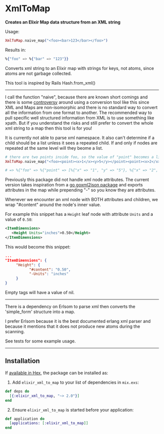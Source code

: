# XmlToMap

**Creates an Elixir Map data structure from an XML string**

Usage:

```elixir
XmlToMap.naive_map("<foo><bar>123</bar></foo>")
```

Results in:

```elixir
%{"foo" => %{"bar" => "123"}}
```

Converts xml string to an Elixir map with strings for keys, not atoms, since atoms are not garbage collected.

This tool is inspired by Rails Hash.from_xml()

----

I call the function "naive", because there are known short comings and there is some [controversy](https://stackoverflow.com/questions/40650482/how-to-convert-xml-to-a-map-in-elixir) around using a conversion tool like this since XML and Maps are non-isomorphic and there is no standard way to convert all the information from one format to another.  The recommended way to pull specific well structured information from XML is to use something like xpath.  But if you understand the risks and still prefer to convert the whole xml string to a map then this tool is for you!

It is currently not able to parse xml namespace.  It also can't determine if a child should be a list unless it sees a repeated child.  If and only if nodes are repeated at the same level will they beome a list.

```elixir
# there are two points inside foo, so the value of "point" becomes a list. Had "foo" only contained one point then there would be no list but instead one nested map
XmlToMap.naive_map("<foo><point><x>1</x><y>5</y></point><point><x>2</x><y>9</y></point></foo>")

# => %{"foo" => %{"point" => [%{"x" => "1", "y" => "5"}, %{"x" => "2", "y" => "9"}]}}
```

Previously this package did not handle xml node attributes.
The current version takes inspiration from a [go goxml2json package](https://github.com/basgys/goxml2json) and exports attributes in the map while prepending "-" so you know they are attributes.

Whenever we encounter an xml node with BOTH attributes and children, we wrap "#content" around the node's inner value.

For example this snippet has a `Height` leaf node with attribute `Units` and a value of `0.50`:

```xml
<ItemDimensions>
   <Height Units="inches">0.50</Height>
</ItemDimensions>
```

This would become this snippet:

```json
...
"ItemDimensions": {
     "Height": {
           "#content": "0.50",
           "-Units": "inches"
     }
}
```

Empty tags will have a value of nil.

-----

There is a dependency on Erlsom to parse xml then converts the 'simple_form' structure into a map.

I prefer Erlsom because it is the best documented erlang xml parser and because it mentions that it does not produce new atoms during the scanning.

See tests for some example usage.

----

## Installation

If [available in Hex](https://hex.pm/docs/publish), the package can be installed as:

  1. Add `elixir_xml_to_map` to your list of dependencies in `mix.exs`:

```elixir
def deps do
  [{:elixir_xml_to_map, "~> 2.0"}]
end
```

  2. Ensure `elixir_xml_to_map` is started before your application:

```elixir
def application do
  [applications: [:elixir_xml_to_map]]
end
```

